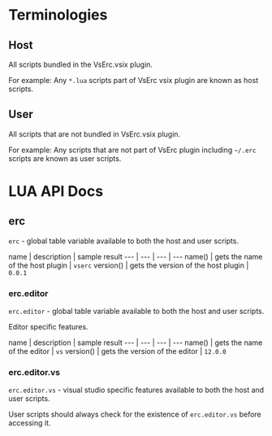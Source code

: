 # Terminologies

## Host
All scripts bundled in the VsErc.vsix plugin.

For example: Any `*.lua` scripts part of VsErc vsix plugin are known as host scripts.

## User
All scripts that are not bundled in VsErc.vsix plugin.

For example: Any scripts that are not part of VsErc plugin including `~/.erc` scripts are known as user scripts.

# LUA API Docs

## erc
`erc` - global table variable available to both the host and user scripts.

name | description | sample result
--- | --- | --- | ---
name() | gets the name of the host plugin | `vserc`
version() | gets the version of the host plugin | `0.0.1`

### erc.editor
`erc.editor` - global table variable available to both the host and user scripts.

Editor specific features.

name | description | sample result
--- | --- | --- | ---
name() | gets the name of the editor | `vs`
version() | gets the version of the editor | `12.0.0`

### erc.editor.vs
`erc.editor.vs` - visual studio specific features available to both the host and user scripts.

User scripts should always check for the existence of `erc.editor.vs` before accessing it.
